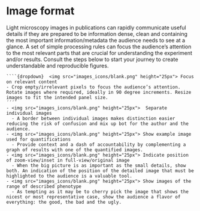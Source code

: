 # Image format

Light microscopy images in publications can rapidly communicate useful details if they are prepared to be information dense, clean and containing the most important information/metadata the audience needs to see at a glance. A set of simple processing rules can focus the audience’s attention to the most relevant parts that are crucial for understanding the experiment and/or results. Consult the steps below to start your journey to create understandable and reproducible figures. 

```{note}
````{dropdown}  <img src="images_icons/blank.png" height="25px"> Focus on relevant content
- Crop empty/irrelevant pixels to focus the audience’s attention. Rotate images where required, ideally in 90 degree increments. Resize images to fit the intended panel size.
´´´´
- <img src="images_icons/blank.png" height="25px">  Separate individual images
  - A border between individual images makes distinction easier reducing the risk of confusion and mix up bot for the author and the audience.
- <img src="images_icons/blank.png" height="25px"> Show example image used for quantifications
  - Provide context and a dash of accountability by complementing a graph of results with one of the quantified images. 
- <img src="images_icons/blank.png" height="25px"> Indicate position of zoom-view/inset in full-view/original image
  - When the big picture is as important as the small details, show both. An indication of the position of the detailed image that must be highlighted to the audience is a valuable tool. 
- <img src="images_icons/blank.png" height="25px"> Show images of the range of described phenotype
  - As tempting as it may be to cherry pick the image that shows the nicest or most representative case, show the audience a flavor of everything: the good, the bad and the ugly.
```

<!--Notes which will not be shown on the actual page-->
